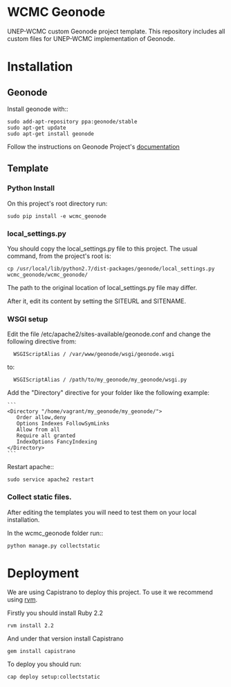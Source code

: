 # WCMC Geonode

UNEP-WCMC custom Geonode project template. This repository includes all custom files for UNEP-WCMC implementation of Geonode.

# Installation

## Geonode
Install geonode with::

  ```
  sudo add-apt-repository ppa:geonode/stable
  sudo apt-get update
  sudo apt-get install geonode
  ```

Follow the instructions on Geonode Project's [documentation](https://geonode.readthedocs.org/en/master/tutorials/install_and_admin/index.html)

## Template

### Python Install

On this project's root directory run:

  ```
  sudo pip install -e wcmc_geonode
  ```

### local_settings.py

You  should copy the local_settings.py file to this project. The usual command, from the project's root is:
  ```
  cp /usr/local/lib/python2.7/dist-packages/geonode/local_settings.py wcmc_geonode/wcmc_geonode/
  ```

The path to the original location of local_settings.py file may differ.

After it, edit its content by setting the SITEURL and SITENAME.


### WSGI setup

Edit the file /etc/apache2/sites-available/geonode.conf and change the following directive from:

  ```
    WSGIScriptAlias / /var/www/geonode/wsgi/geonode.wsgi
  ```

to:

  ```
    WSGIScriptAlias / /path/to/my_geonode/my_geonode/wsgi.py
  ```

Add the "Directory" directive for your folder like the following example:

    ```
    <Directory "/home/vagrant/my_geonode/my_geonode/">
       Order allow,deny
       Options Indexes FollowSymLinks
       Allow from all
       Require all granted
       IndexOptions FancyIndexing     
    </Directory>
    ```

Restart apache::
  ```
  sudo service apache2 restart
  ```

### Collect static files.

After editing the templates you will need to test them on your local installation.

In the wcmc_geonode folder run::
  
  ```
  python manage.py collectstatic
  ```

# Deployment
We are using Capistrano to deploy this project. To use it we recommend using [rvm](https://rvm.io/).

Firstly you should install Ruby 2.2

  ```
  rvm install 2.2
  ```

And under that version install Capistrano

```
gem install capistrano
```

To deploy you should run:

```
cap deploy setup:collectstatic
```